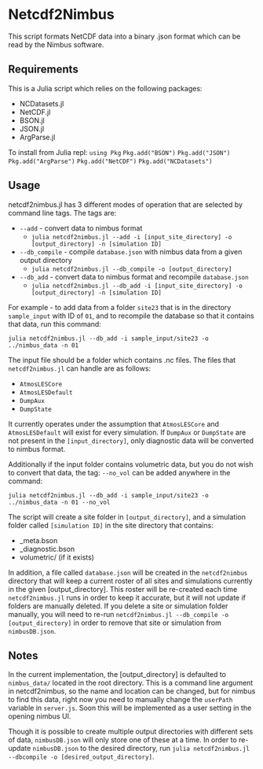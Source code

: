 # Netcdf2Nimbus
This script formats NetCDF data into a binary .json format which can be read by the Nimbus software.

## Requirements
This is a Julia script which relies on the following packages:

- NCDatasets.jl
- NetCDF.jl
- BSON.jl
- JSON.jl
- ArgParse.jl

To install from Julia repl:
`using Pkg`
`Pkg.add("BSON")`
`Pkg.add("JSON")`
`Pkg.add("ArgParse")`
`Pkg.add("NetCDF")`
`Pkg.add("NCDatasets")`

## Usage
netcdf2nimbus.jl has 3 different modes of operation that are selected by command line tags. The tags are:

- `--add` - convert data to nimbus format
  - `julia netcdf2nimbus.jl --add -i [input_site_directory] -o [output_directory] -n [simulation ID]`
- `--db_compile` - compile `database.json` with nimbus data from a given output directory
  - `julia netcdf2nimbus.jl --db_compile -o [output_directory]`
- `--db_add` - convert data to nimbus format and recompile `database.json`
  - `julia netcdf2nimbus.jl --db_add -i [input_site_directory] -o [output_directory] -n [simulation ID]`

For example - to add data from a folder `site23` that is in the directory `sample_input` with ID of `01`, and to recompile the database so that it contains that data, run this command:

`julia netcdf2nimbus.jl --db_add -i sample_input/site23 -o ../nimbus_data -n 01`

The input file should be a folder which contains .nc files. The files that `netcdf2nimbus.jl` can handle are as follows:

- `AtmosLESCore`
- `AtmosLESDefault`
- `DumpAux`
- `DumpState`

It currently operates under the assumption that `AtmosLESCore` and `AtmosLESDefault` will exist for every simulation. If `DumpAux` or `DumpState` are not present in the `[input_directory]`, only diagnostic data will be converted to nimbus format.

Additionally if the input folder contains volumetric data, but you do not wish to convert that data, the tag: `--no_vol` can be added anywhere in the command:

`julia netcdf2nimbus.jl --db_add -i sample_input/site23 -o ../nimbus_data -n 01 --no_vol`

The script will create a site folder in `[output_directory]`, and a simulation folder called `[simulation ID]` in the site directory that contains:

- _meta.bson
- _diagnostic.bson
- volumetric/ (if it exists)

In addition, a file called `database.json` will be created in the `netcdf2nimbus` directory that will keep a current roster of all sites and simulations currently in the given [output_directory]. This roster will be re-created each time `netcdf2nimbus.jl` runs in order to keep it accurate, but it will not update if folders are manually deleted. If you delete a site or simulation folder manually, you will need to re-run `netcdf2nimbus.jl --db_compile -o [output_directory]` in order to remove that site or simulation from `nimbusDB.json`.

## Notes

In the current implementation, the [output_directory] is defaulted to `nimbus_data/` located in the root directory. This is a command line argument in netcdf2nimbus, so the name and location can be changed, but for nimbus to find this data, right now you need to manually change the `userPath` variable in `server.js`. Soon this will be implemented as a user setting in the opening nimbus UI.

Though it is possible to create multiple output directories with different sets of data, `nimbusDB.json` will only store one of these at a time. In order to re-update `nimbusDB.json` to the desired directory, run `julia netcdf2nimbus.jl --dbcompile -o [desired_output_directory]`.
